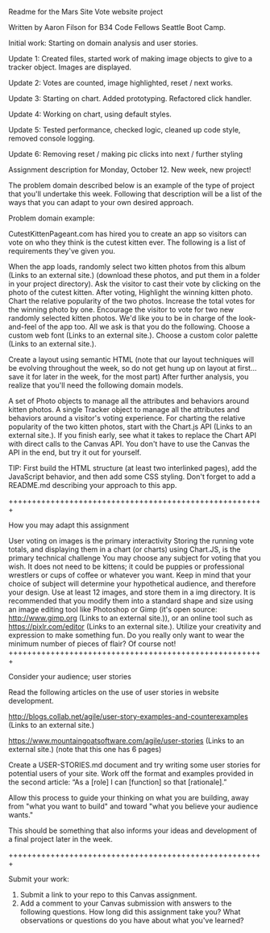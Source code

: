 Readme for the Mars Site Vote website project


Written by Aaron Filson for B34 Code Fellows Seattle Boot Camp.


Initial work: Starting on domain analysis and user stories.

Update 1: Created files, started work of making image objects to give to a tracker
object. Images are displayed.

Update 2: Votes are counted, image highlighted, reset / next works.

Update 3: Starting on chart. Added prototyping. Refactored click handler.

Update 4: Working on chart, using default styles.

Update 5: Tested performance, checked logic, cleaned up code style, removed console
logging.

Update 6: Removing reset / making pic clicks into next / further styling




Assignment description for Monday, October 12.
New week, new project!

The problem domain described below is an example of the type of project that you'll undertake this week. Following that description will be a list of the ways that you can adapt to your own desired approach.

Problem domain example:

CutestKittenPageant.com has hired you to create an app so visitors can vote on who they think is the cutest kitten ever. The following is a list of requirements they've given you.

When the app loads, randomly select two kitten photos from this album (Links to an external site.) (download these photos, and put them in a folder in your project directory).
Ask the visitor to cast their vote by clicking on the photo of the cutest kitten.
After voting,
Highlight the winning kitten photo.
Chart the relative popularity of the two photos.
Increase the total votes for the winning photo by one.
Encourage the visitor to vote for two new randomly selected kitten photos.
We'd like you to be in charge of the look-and-feel of the app too. All we ask is that you do the following.
Choose a custom web font (Links to an external site.).
Choose a custom color palette (Links to an external site.).

Create a layout using semantic HTML (note that our layout techniques will be evolving throughout the week, so do not get hung up on layout at first... save it for later in the week, for the most part)
After further analysis, you realize that you'll need the following domain models.

A set of Photo objects to manage all the attributes and behaviors around kitten photos.
A single Tracker object to manage all the attributes and behaviors around a visitor's voting experience.
For charting the relative popularity of the two kitten photos, start with the Chart.js API (Links to an external site.). If you finish early, see what it takes to replace the Chart API with direct calls to the Canvas API. You don't have to use the Canvas the API in the end, but try it out for yourself.

TIP: First build the HTML structure (at least two interlinked pages), add the JavaScript behavior, and then add some CSS styling. Don't forget to add a README.md describing your approach to this app.

+++++++++++++++++++++++++++++++++++++++++++++++++++++++

How you may adapt this assignment

User voting on images is the primary interactivity
Storing the running vote totals, and displaying them in a chart (or charts) using Chart.JS, is the primary technical challenge
You may choose any subject for voting that you wish. It does not need to be kittens; it could be puppies or professional wrestlers or cups of coffee or whatever you want. Keep in mind that your choice of subject will determine your hypothetical audience, and therefore your design.
Use at least 12 images, and store them in a img directory. It is recommended that you modify them into a standard shape and size using an image editing tool like Photoshop or Gimp (it's open source: http://www.gimp.org (Links to an external site.)), or an online tool such as https://pixlr.com/editor (Links to an external site.).
Utilize your creativity and expression to make something fun. Do you really only want to wear the minimum number of pieces of flair? Of course not!
+++++++++++++++++++++++++++++++++++++++++++++++++++++++

Consider your audience; user stories

Read the following articles on the use of user stories in website development.

http://blogs.collab.net/agile/user-story-examples-and-counterexamples (Links to an external site.)

https://www.mountaingoatsoftware.com/agile/user-stories (Links to an external site.) (note that this one has 6 pages)

Create a USER-STORIES.md document and try writing some user stories for potential users of your site. Work off the format and examples provided in the second article: “As a [role] I can [function] so that [rationale].”

Allow this process to guide your thinking on what you are building, away from "what you want to build" and toward "what you believe your audience wants."

This should be something that also informs your ideas and development of a final project later in the week.

+++++++++++++++++++++++++++++++++++++++++++++++++++++++

Submit your work:

1) Submit a link to your repo to this Canvas assignment.
2) Add a comment to your Canvas submission with answers to the following questions.
How long did this assignment take you?
What observations or questions do you have about what you've learned?
